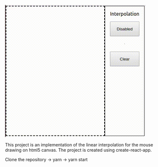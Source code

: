 ![](inter-demo.gif)

This project is an implementation of the linear interpolation for the mouse drawing on html5 canvas.
The project is created using create-react-app.

Clone the repository -> yarn -> yarn start
